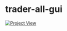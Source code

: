 # trader-all-gui
[![Project View](https://i3.ytimg.com/vi/jkFYRrp3IAk/maxresdefault.jpg)](https://youtu.be/jkFYRrp3IAk)

